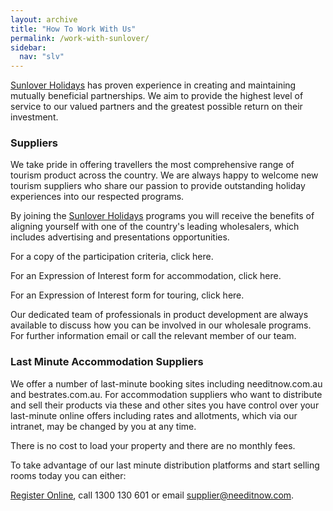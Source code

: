 ```yaml
---
layout: archive
title: "How To Work With Us"
permalink: /work-with-sunlover/
sidebar:
  nav: "slv"
---
```


[Sunlover Holidays](https://www.sunloverholidays.com.au/) has proven experience in creating and maintaining mutually beneficial partnerships. We aim to provide the highest level of service to our valued partners and the greatest possible return on their investment.

### Suppliers
We take pride in offering travellers the most comprehensive range of tourism product across the country. We are always happy to welcome new tourism suppliers who share our passion to provide outstanding holiday experiences into our respected programs.

By joining the [Sunlover Holidays](https://www.sunloverholidays.com.au/) programs you will receive the benefits of aligning yourself with one of the country's leading wholesalers, which includes advertising and presentations opportunities.

For a copy of the participation criteria, click here.

For an Expression of Interest form for accommodation, click here.

For an Expression of Interest form for touring, click here.

Our dedicated team of professionals in product development are always available to discuss how you can be involved in our wholesale programs. For further information email or call the relevant member of our team.

### Last Minute Accommodation Suppliers
We offer a number of last-minute booking sites including needitnow.com.au and bestrates.com.au. 
For accommodation suppliers who want to distribute and sell their products via these and other sites you have control over your last-minute online offers including rates and allotments, which via our intranet, may be changed by you at any time.

There is no cost to load your property and there are no monthly fees.

To take advantage of our last minute distribution platforms and start selling rooms today you can either:

[Register Online](https://secure.needitnow.com/NeedItNow/Admin/NIN_register.asp), call 1300 130 601 or email [supplier@needitnow.com](mailto:supplier@needitnow.com).

 

 
